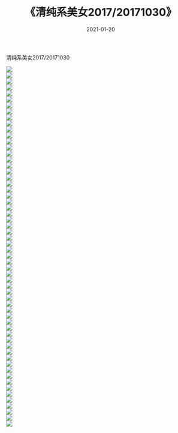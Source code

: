 ﻿---
layout: post
title:  《清纯系美女2017/20171030》
date:   2021-01-20
img: http://pic.660000.xyz/1:/清纯系美女/2017/20171030/000.jpg
categories: [美女, 清纯, 唯美]
---

清纯系美女2017/20171030

 ![](http://pic.660000.xyz/1:/清纯系美女/2017/20171030/001.jpg) <br>![](http://pic.660000.xyz/1:/清纯系美女/2017/20171030/002.jpg) <br>![](http://pic.660000.xyz/1:/清纯系美女/2017/20171030/003.jpg) <br>![](http://pic.660000.xyz/1:/清纯系美女/2017/20171030/004.jpg) <br>![](http://pic.660000.xyz/1:/清纯系美女/2017/20171030/005.jpg) <br>![](http://pic.660000.xyz/1:/清纯系美女/2017/20171030/006.jpg) <br>![](http://pic.660000.xyz/1:/清纯系美女/2017/20171030/007.jpg) <br>![](http://pic.660000.xyz/1:/清纯系美女/2017/20171030/008.jpg) <br>![](http://pic.660000.xyz/1:/清纯系美女/2017/20171030/009.jpg) <br>![](http://pic.660000.xyz/1:/清纯系美女/2017/20171030/010.jpg) <br>![](http://pic.660000.xyz/1:/清纯系美女/2017/20171030/011.jpg) <br>![](http://pic.660000.xyz/1:/清纯系美女/2017/20171030/012.jpg) <br>![](http://pic.660000.xyz/1:/清纯系美女/2017/20171030/013.jpg) <br>![](http://pic.660000.xyz/1:/清纯系美女/2017/20171030/014.jpg) <br>![](http://pic.660000.xyz/1:/清纯系美女/2017/20171030/015.jpg) <br>![](http://pic.660000.xyz/1:/清纯系美女/2017/20171030/016.jpg) <br>![](http://pic.660000.xyz/1:/清纯系美女/2017/20171030/017.jpg) <br>![](http://pic.660000.xyz/1:/清纯系美女/2017/20171030/018.jpg) <br>![](http://pic.660000.xyz/1:/清纯系美女/2017/20171030/019.jpg) <br>![](http://pic.660000.xyz/1:/清纯系美女/2017/20171030/020.jpg) <br>![](http://pic.660000.xyz/1:/清纯系美女/2017/20171030/021.jpg) <br>![](http://pic.660000.xyz/1:/清纯系美女/2017/20171030/022.jpg) <br>![](http://pic.660000.xyz/1:/清纯系美女/2017/20171030/023.jpg) <br>![](http://pic.660000.xyz/1:/清纯系美女/2017/20171030/024.jpg) <br>![](http://pic.660000.xyz/1:/清纯系美女/2017/20171030/025.jpg) <br>![](http://pic.660000.xyz/1:/清纯系美女/2017/20171030/026.jpg) <br>![](http://pic.660000.xyz/1:/清纯系美女/2017/20171030/027.jpg) <br>![](http://pic.660000.xyz/1:/清纯系美女/2017/20171030/028.jpg) <br>![](http://pic.660000.xyz/1:/清纯系美女/2017/20171030/029.jpg) <br>![](http://pic.660000.xyz/1:/清纯系美女/2017/20171030/030.jpg) <br>![](http://pic.660000.xyz/1:/清纯系美女/2017/20171030/031.jpg) <br>![](http://pic.660000.xyz/1:/清纯系美女/2017/20171030/032.jpg) <br>![](http://pic.660000.xyz/1:/清纯系美女/2017/20171030/033.jpg) <br>![](http://pic.660000.xyz/1:/清纯系美女/2017/20171030/034.jpg) <br>![](http://pic.660000.xyz/1:/清纯系美女/2017/20171030/035.jpg) <br>![](http://pic.660000.xyz/1:/清纯系美女/2017/20171030/036.jpg) <br>![](http://pic.660000.xyz/1:/清纯系美女/2017/20171030/037.jpg) <br>![](http://pic.660000.xyz/1:/清纯系美女/2017/20171030/038.jpg) <br>![](http://pic.660000.xyz/1:/清纯系美女/2017/20171030/039.jpg) <br>![](http://pic.660000.xyz/1:/清纯系美女/2017/20171030/040.jpg) <br>![](http://pic.660000.xyz/1:/清纯系美女/2017/20171030/041.jpg) <br>![](http://pic.660000.xyz/1:/清纯系美女/2017/20171030/042.jpg) <br>![](http://pic.660000.xyz/1:/清纯系美女/2017/20171030/043.jpg) <br>![](http://pic.660000.xyz/1:/清纯系美女/2017/20171030/044.jpg) <br>![](http://pic.660000.xyz/1:/清纯系美女/2017/20171030/045.jpg) <br>![](http://pic.660000.xyz/1:/清纯系美女/2017/20171030/046.jpg) <br>![](http://pic.660000.xyz/1:/清纯系美女/2017/20171030/047.jpg) <br>![](http://pic.660000.xyz/1:/清纯系美女/2017/20171030/048.jpg) <br>![](http://pic.660000.xyz/1:/清纯系美女/2017/20171030/049.jpg) <br>![](http://pic.660000.xyz/1:/清纯系美女/2017/20171030/050.jpg) <br>![](http://pic.660000.xyz/1:/清纯系美女/2017/20171030/051.jpg) <br>![](http://pic.660000.xyz/1:/清纯系美女/2017/20171030/052.jpg) <br>![](http://pic.660000.xyz/1:/清纯系美女/2017/20171030/053.jpg) <br>![](http://pic.660000.xyz/1:/清纯系美女/2017/20171030/054.jpg) <br>![](http://pic.660000.xyz/1:/清纯系美女/2017/20171030/055.jpg) <br>![](http://pic.660000.xyz/1:/清纯系美女/2017/20171030/056.jpg) <br>![](http://pic.660000.xyz/1:/清纯系美女/2017/20171030/057.jpg) <br>![](http://pic.660000.xyz/1:/清纯系美女/2017/20171030/058.jpg) <br>![](http://pic.660000.xyz/1:/清纯系美女/2017/20171030/059.jpg) <br>![](http://pic.660000.xyz/1:/清纯系美女/2017/20171030/060.jpg) <br>